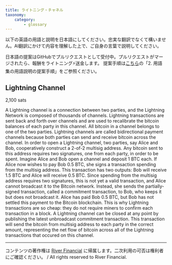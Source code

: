 ```yaml
---
title: ライトニング・チャネル
taxonomy:
    category:
        - glossary
---
```


以下の英語の用語と説明を日本語にしてください。忠実な翻訳でなくて構いません。AI翻訳にかけて内容を理解した上で、ご自身の言葉で説明してください。

日本語の提案はGitHubでプルリクエストとして受付中。プルリクエストがマージされたら、報酬をライトニング⚡️送金します。
提案手順は[こちら](https://github.com/lostinbitcoin/categories/wiki)の「2. 用語集の用語説明の提案手順」をご参照ください。

## Lightning Channel
2,100 sats

A Lightning channel is a connection between two parties, and the Lightning Network is composed of thousands of channels. Lightning transactions are sent back and forth over channels and are used to recalibrate the bitcoin balances of each party in this channel. All bitcoin in a channel belongs to one of the two parties. Lightning channels are called bidirectional payment channels because both parties can send and receive bitcoin across the channel. In order to open a Lightning channel, two parties, say Alice and Bob, cooperatively construct a 2-of-2 multisig address. Any bitcoin sent to this address requires two signatures, one from each party, in order to be spent. Imagine Alice and Bob open a channel and deposit 1 BTC each. If Alice now wishes to pay Bob 0.5 BTC, she signs a transaction spending from the multisig address. This transaction has two outputs: Bob will receive 1.5 BTC and Alice will receive 0.5 BTC. Since spending from the multisig address requires two signatures, this is not yet a valid transaction, and Alice cannot broadcast it to the Bitcoin network. Instead, she sends the partially-signed transaction, called a commitment transaction, to Bob, who keeps it but does not broadcast it. Alice has paid Bob 0.5 BTC, but Bob has not settled this payment to the Bitcoin blockchain. This is why Lightning transactions are so cheap: they do not require miners to confirm each transaction in a block. A Lightning channel can be closed at any point by publishing the latest unbroadcast commitment transaction. This transaction will send the bitcoin from multisig address to each party in the correct amount, representing the net flow of bitcoin across all of the Lightning transactions that occured on this channel.

---
コンテンツの著作権は [River Financial](https://river.com/) に帰属します。二次利用の可否は権利者にご確認ください。 / All rights reserved to River Financial.
